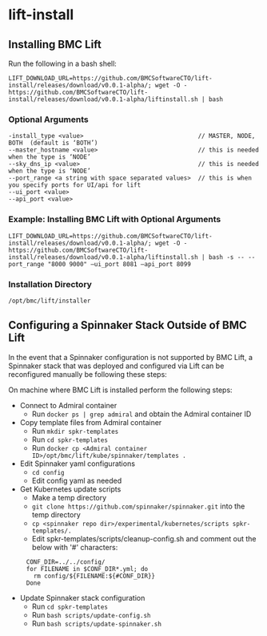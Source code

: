 # lift-install

## Installing BMC Lift

Run the following in a bash shell:

`LIFT_DOWNLOAD_URL=https://github.com/BMCSoftwareCTO/lift-install/releases/download/v0.0.1-alpha/; wget -O - https://github.com/BMCSoftwareCTO/lift-install/releases/download/v0.0.1-alpha/liftinstall.sh | bash`

### Optional Arguments

```
-install_type <value>                                // MASTER, NODE, BOTH  (default is ‘BOTH’)
--master_hostname <value>                            // this is needed when the type is ‘NODE’
--sky_dns_ip <value>                                 // this is needed when the type is ‘NODE’
--port_range <a string with space separated values>  // this is when you specify ports for UI/api for lift
--ui_port <value>
--api_port <value>
```
### Example: Installing BMC Lift with Optional Arguments
```LIFT_DOWNLOAD_URL=https://github.com/BMCSoftwareCTO/lift-install/releases/download/v0.0.1-alpha/; wget -O - https://github.com/BMCSoftwareCTO/lift-install/releases/download/v0.0.1-alpha/liftinstall.sh | bash -s -- --port_range "8000 9000" –ui_port 8081 –api_port 8099```

### Installation Directory

`/opt/bmc/lift/installer`

## Configuring a Spinnaker Stack Outside of BMC Lift

In the event that a Spinnaker configuration is not supported by BMC Lift, a Spinnaker stack that was deployed and configured via Lift can be reconfigured manually be following these steps:

On machine where BMC Lift is installed perform the following steps:

* Connect to Admiral container
  * Run `docker ps | grep admiral` and obtain the Admiral container ID
* Copy template files from Admiral container
  * Run `mkdir spkr-templates`
  * Run `cd spkr-templates`
  * Run `docker cp <Admiral container ID>/opt/bmc/lift/kube/spinnaker/templates .`
* Edit Spinnaker yaml configurations
  * `cd config`
  * Edit config yaml as needed
* Get Kubernetes update scripts
  * Make a temp directory
  * `git clone https://github.com/spinnaker/spinnaker.git` into the temp directory
  * `cp <spinnaker repo dir>/experimental/kubernetes/scripts spkr-templates/.`
  * Edit spkr-templates/scripts/cleanup-config.sh and comment out the below with '#' characters:
  
```
     CONF_DIR=../../config/
     for FILENAME in $CONF_DIR*.yml; do
       rm config/${FILENAME:${#CONF_DIR}}
     Done
```
* Update Spinnaker stack configuration
  * Run `cd spkr-templates`
  * Run `bash scripts/update-config.sh`
  * Run `bash scripts/update-spinnaker.sh`
